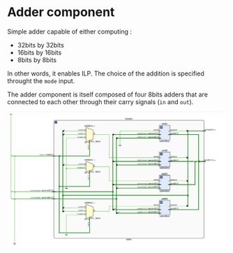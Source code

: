 # Adder component

Simple adder capable of either computing :
 - 32bits by 32bits
 - 16bits by 16bits
 - 8bits by 8bits

In other words, it enables ILP.
The choice of the addition is specified throught the `mode` input.

The adder component is itself composed of four 8bits adders that are connected to each other through their carry signals (`in` and `out`).

![alt text](https://github.com/denishoornaert/SimpleSoftcoreArchitecture/blob/alu/images/output.png)
